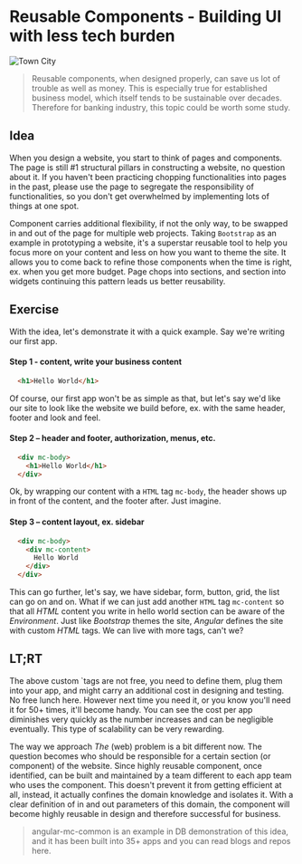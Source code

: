 # Reusable Components - Building UI with less tech burden

![Town City](https://media.licdn.com/mpr/mpr/AAEAAQAAAAAAAArfAAAAJGNlZTg1YThhLWQ1YzQtNDE4MC05Y2NjLTc0OGY0OTY4NWRhMQ.jpg)

> Reusable components, when designed properly, can save us lot of trouble as well as money. This is especially true for established business model, which itself tends to be sustainable over decades. Therefore for banking industry, this topic could be worth some study.

## Idea

When you design a website, you start to think of pages and components. The page is still #1 structural pillars in constructing a website, no question about it. If you haven't been practicing chopping functionalities into pages in the past, please use the page to segregate the responsibility of functionalities, so you don't get overwhelmed by implementing lots of things at one spot.

Component carries additional flexibility, if not the only way, to be swapped in and out of the page for multiple web projects. Taking `Bootstrap` as an example in prototyping a website, it's a superstar reusable tool to help you focus more on your content and less on how you want to theme the site. It allows you to come back to refine those components when the time is right, ex. when you get more budget. Page chops into sections, and section into widgets continuing this pattern leads us better reusability.

## Exercise

With the idea, let's demonstrate it with a quick example. Say we're writing our first app.

#### Step 1 - content, write your business content

```html
  <h1>Hello World</h1>
```

Of course, our first app won't be as simple as that, but let's say we'd like our site to look like the website we build before, ex. with the same header, footer and look and feel.

#### Step 2 – header and footer, authorization, menus, etc.

```html
  <div mc-body>
    <h1>Hello World</h1>
  </div>
```

Ok, by wrapping our content with a `HTML` tag `mc-body`, the header shows up in front of the content, and the footer after. Just imagine.

#### Step 3 – content layout, ex. sidebar

```html
  <div mc-body>
    <div mc-content>
      Hello World
    </div>
  </div>
```

This can go further, let's say, we have sidebar, form, button, grid, the list can go on and on. What if we can just add another `HTML` tag `mc-content` so that all *HTML* content you write in hello world section can be aware of the *Environment*. Just like *Bootstrap* themes the site, *Angular* defines the site with custom *HTML* tags. We can live with more tags, can't we?

## LT;RT

The above custom `tags are not free, you need to define them, plug them into your app, and might carry an additional cost in designing and testing. No free lunch here. However next time you need it, or you know you'll need it for 50+ times, it'll become handy. You can see the cost per app diminishes very quickly as the number increases and can be negligible eventually. This type of scalability can be very rewarding.  

The way we approach _The_ (web) problem is a bit different now. The question becomes who should be responsible for a certain section (or component) of the website. Since highly reusable component, once identified, can be built and maintained by a team different to each app team who uses the component. This doesn't prevent it from getting efficient at all, instead, it actually confines the domain knowledge and isolates it. With a clear definition of in and out parameters of this domain, the component will become highly reusable in design and therefore successful for business.

> angular-mc-common is an example in DB demonstration of this idea, and it has been built into 35+ apps and you can read blogs and repos here.

